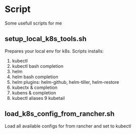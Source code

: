 # Script

Some usefull scripts for me

## setup_local_k8s_tools.sh
Prepares your local env for k8s. Scripts installs:
1. kubectl
2. kubectl bash completion
3. helm
4. helm bash completion
5. helm plugins: helm-github, helm-tiller, helm-restore
6. kubectx & completion
7. kubens & completion
8. kubectl aliases
9 kubetail

## load_k8s_config_from_rancher.sh
Load all available configs for from rancher and set to kubectl
